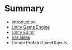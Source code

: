 # Summary

* [Introduction](README.md)
* [Unity Game Engine](chapter1.md)
* [Unity Editor](unity_editor.md)
* [Variables](variables.md)
* Create Prefab GameObjects 

